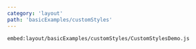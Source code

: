 ```yaml
---
category: 'layout'
path: 'basicExamples/customStyles'
---
```


`embed:layout/basicExamples/customStyles/CustomStylesDemo.js`
